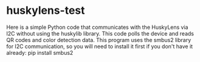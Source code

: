 # huskylens-test
Here is a simple Python code that communicates with the HuskyLens via I2C without using the huskylib library. This code polls the device and reads QR codes and color detection data.
This program uses the smbus2 library for I2C communication, so you will need to install it first if you don't have it already:
pip install smbus2

